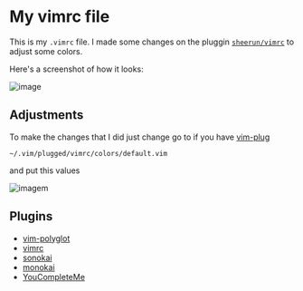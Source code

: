 # My vimrc file

This is my `.vimrc` file. I made some changes on the pluggin [`sheerun/vimrc`](https://github.com/sheerun/vimrc) to adjust some colors.

Here's a screenshot of how it looks:

![image](https://user-images.githubusercontent.com/60105436/224090298-afc4e483-2305-4212-9341-2e3356929f46.png)

## Adjustments
To make the changes that I did just change go to if you have [vim-plug](https://github.com/junegunn/vim-plug)
```
~/.vim/plugged/vimrc/colors/default.vim
```
and put this values

![imagem](https://user-images.githubusercontent.com/60105436/224294209-e591a19d-b66d-437b-b129-9e69c324e4a6.png)


## Plugins
- [vim-polyglot](https://github.com/sheerun/vim-polyglot/blob/master/README.md)
- [vimrc](https://github.com/sheerun/vimrc)
- [sonokai](https://github.com/sainnhe/sonokai)
- [monokai](https://github.com/tomasr/molokai)
- [YouCompleteMe](https://github.com/ycm-core/YouCompleteMe)
